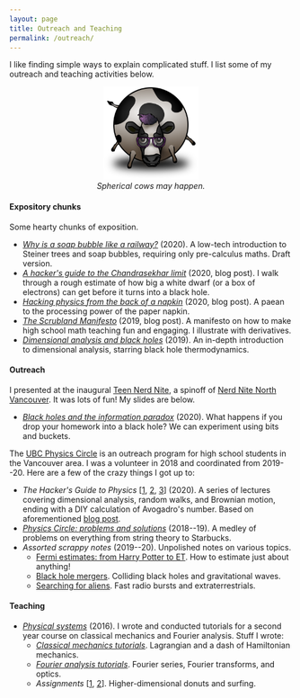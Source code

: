 ```yaml
---
layout: page
title: Outreach and Teaching
permalink: /outreach/
---
```


I like finding simple ways to explain complicated stuff.
I list some of my outreach and teaching activities below.
<!-- Science is also more fun when shared!
I list some of my teaching and outreach activities below.-->

<!--I think science is a great way to get to know the world, and a -->
<!--beautiful thing to share! I list some of my outreach and teaching -->
<!--efforts below. -->

<figure>
    <div style="text-align:center"><img src ="/images/cow.png" width="40%" />
    <figcaption><i>Spherical cows may happen.</i></figcaption>
	</div>
</figure>

#### Expository chunks

Some hearty chunks of exposition.

- [*Why is a soap bubble like a railway?*](assets/steiner.pdf)
  (2020). A low-tech introduction to Steiner trees and soap bubbles,
  requiring only pre-calculus maths. Draft version.
- [*A hacker's guide to the Chandrasekhar limit*](https://hapax.github.io/physics/hacks/chandra/) (2020, blog
  post). I walk through a rough estimate of how big a white dwarf
  (or a box of electrons) can get before it turns into a black hole.
- [*Hacking physics from the back of a napkin*](https://hapax.github.io/physics/teaching/hacks/napkin-hacks/)
  (2020, blog post). A paean to the processing power of the paper napkin.
- [*The Scrubland Manifesto*](https://hapax.github.io/maths/teaching/hacks/scrubland/)
  (2019, blog post). A manifesto on how to make high school math teaching fun and
  engaging. I illustrate with derivatives.
- [*Dimensional analysis and black holes*](assets/dimensional-analysis.pdf)
(2019). An in-depth introduction to dimensional analysis, starring black hole thermodynamics.

#### Outreach

I presented at the inaugural
[Teen Nerd Nite](https://northvan.nerdnite.com/teen-nerd-nite/), a
spinoff of
[Nerd Nite North Vancouver](https://northvan.nerdnite.com/). It was
lots of fun! My slides are below.

- [*Black holes and the information paradox*](assets/tnn.pdf)
  (2020). What happens if you drop your homework into a black hole?
  We can experiment using bits and buckets.

The [UBC Physics Circle](https://outreach.phas.ubc.ca/events/metro-vancouver-physics-circle/)
  is an outreach program for high school students in the Vancouver
  area. I was a volunteer in 2018 and coordinated from 2019--20. Here
  are a few of the crazy things I got up to:
- *The Hacker's Guide to Physics* [[1](assets/dim-slides.pdf),
  [2](assets/random-slides.pdf), [3](assets/brownian-slides.pdf)] (2020). A series of lectures
  covering dimensional analysis,
  random walks, and Brownian motion, ending with a DIY calculation of
  Avogadro's number. Based on aforementioned
  [blog post](https://hapax.github.io/physics/teaching/hacks/napkin-hacks/).
- [*Physics Circle: problems and solutions*](assets/circle-probs.pdf)
(2018--19). A medley of problems on everything from string theory to Starbucks.
- *Assorted scrappy notes* (2019--20). Unpolished notes on various
topics.
  - [Fermi estimates: from Harry Potter to ET](assets/fermi-estimates.pdf). How
    to estimate just about anything!
  - [Black hole mergers](assets/colliding-black-holes.pdf). Colliding
    black holes and gravitational waves.
  - [Searching for aliens]({{hapax.github.io}}/assets/ET-phone-home.pdf). Fast
    radio bursts and extraterrestrials.

#### Teaching

<!-- From 2013--2017, I dropped a lot of math and physics at the University of
Melbourne. -->

- [*Physical systems*](https://archive.handbook.unimelb.edu.au/view/2016/phyc20014) (2016). I wrote and conducted tutorials for a second year course
  on classical mechanics and Fourier analysis. Stuff I wrote:
   - [*Classical mechanics tutorials*]({{hapax.github.io}}/assets/classical-tutes-full.pdf). Lagrangian and a dash of Hamiltonian mechanics.
   - [*Fourier analysis tutorials*]({{hapax.github.io}}/assets/fourier-tutes-full.pdf). Fourier series, Fourier transforms, and optics.
   - *Assignments*
     [[1]({{hapax.github.io}}/assets/physical-systems-a2.pdf),
     [2]({{hapax.github.io}}/assets/physical-systems-a3.pdf)]. Higher-dimensional
     donuts and surfing.
<!-- [*Real analysis*](https://archive.handbook.unimelb.edu.au/view/2016/mast20026)
     (2013--16). An intro to proofs and real analysis. My [extra problems]({{hapax.github.io}}/assets/ra-problems.pdf)!
- Other subjects taught:
   - [*Quantum field theory*](https://handbook.unimelb.edu.au/2017/subjects/phyc90008) (2017).
   - [*Vector calculus*](https://handbook.unimelb.edu.au/2017/subjects/mast20009) (2017).
   - [*Group theory and linear algebra*](http://archive.handbook.unimelb.edu.au/view/2016/mast20022/) (2016).
   - [*Linear algebra*](http://archive.handbook.unimelb.edu.au/view/2014/mast10007/) (2014). -->

<!-- - *Real analysis* (2014). I was head tutor for an [introductory real analysis subject](https://handbook.unimelb.edu.au/subjects/mast20026), and wrote a [few extension problems]({{hapax.github.io}}/assets/ra-problems.pdf) during my tenure. - -->
<!-- [*Einstein's bottomless beanbag*](assets/conceptual-gravity.pdf) -->
<!-- (2019). Look ma, no equations! A conceptual introduction to -->
<!-- gravity and black holes for interested laypeople. - -->
<!-- [*Random walks with hungry bacteria*]({{ -->
<!-- hapax.github.io}}/assets/random.pdf) (2018). A long problem set -->
<!-- on random walks, from the perspective of a hungry *E. coli* -->
<!-- bacterium. -->

<!-- - [*Colliding black holes*](assets/colliding-black-holes.pdf) and   [*ET phone home*]({{
  hapax.github.io}}/assets/ET-phone-home.pdf) (2020). Material for
  open-ended discussions on black hole collisions and alien signals. -->
<!-- - [*Fermi estimates: from Harry Potter to ET*](assets/fermi-estimates.pdf) (2019). A user's guide to
  order-of-magnitude estimates. Examples along the way include global
  computer storage, the length of the Harry Potter novels, and the number
  of aliens in the galaxy. Rough draft. -->
